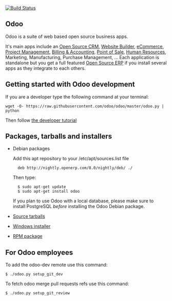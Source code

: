 [![Build Status](http://runbot.odoo.com/runbot/badge/default/1/8.0.svg)](http://runbot.odoo.com/runbot)

Odoo
----

Odoo is a suite of web based open source business apps.

It's main apps include an <a href="https://www.odoo.com/page/crm">Open Source CRM</a>, <a href="https://www.odoo.com/page/website-builder">Website Builder</a>, <a href="https://www.odoo.com/page/e-commerce">eCommerce</a>, <a href="https://www.odoo.com/page/project-management">Project Management</a>, <a href="https://www.odoo.com/page/accounting">Billing & Accounting</a>, <a href="https://www.odoo.com/page/point-of-sale">Point of Sale</a>, <a href="https://www.odoo.com/page/employees">Human Resources</a>, Marketing, Manufacturing, Purchase Management, ...  Each application is standalone but you get a full featured <a href="https://www.odoo.com">Open Source ERP</a> if you install several apps as they integrate to each others.


Getting started with Odoo development
--------------------------------------

If you are a developer type the following command at your terminal:

    wget -O- https://raw.githubusercontent.com/odoo/odoo/master/odoo.py | python

Then follow <a href="https://doc.odoo.com/trunk/server/howto/howto_website/">the developer tutorial</a>



Packages, tarballs and installers
---------------------------------

* Debian packages

    Add this apt repository to your /etc/apt/sources.list file

        deb http://nightly.openerp.com/8.0/nightly/deb/ ./

    Then type:

        $ sudo apt-get update
        $ sudo apt-get install odoo

    If you plan to use Odoo with a local database, please make sure to install PostgreSQL *before* installing the Odoo Debian package.

* <a href="http://nightly.odoo.com/8.0/nightly/src/">Source tarballs</a>

* <a href="http://nightly.odoo.com/8.0/nightly/exe/">Windows installer</a>

* <a href="http://nightly.odoo.com/8.0/nightly/rpm/">RPM package</a>


For Odoo employees
------------------

To add the odoo-dev remote use this command:

    $ ./odoo.py setup_git_dev

To fetch odoo merge pull requests refs use this command:

    $ ./odoo.py setup_git_review

